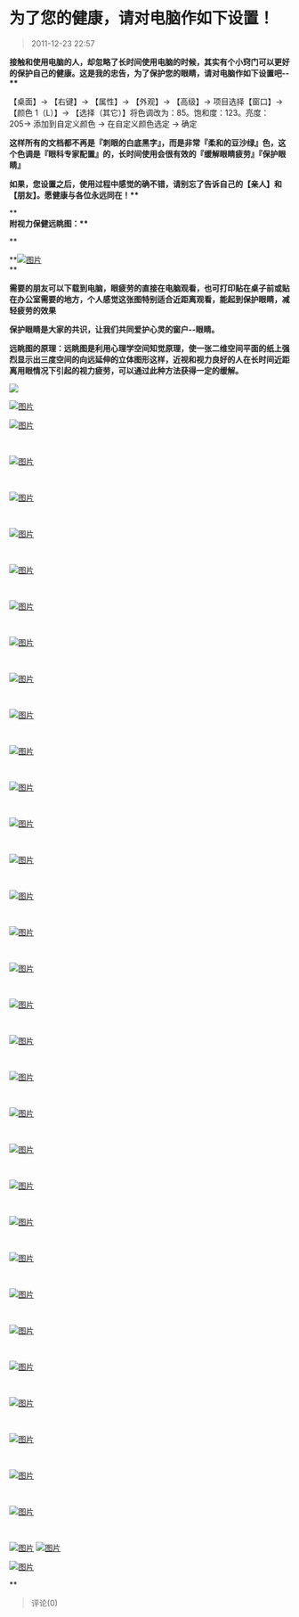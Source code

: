 # 为了您的健康，请对电脑作如下设置！

> 2011-12-23 22:57

**接触和使用电脑的人，却忽略了长时间使用电脑的时候，其实有个小窍门可以更好的保护自己的健康。这是我的忠告，为了保护您的眼睛，请对电脑作如下设置吧\--\*\***

【桌面】→ 【右键】→ 【属性】→ 【外观】→ 【高级】→ 项目选择【窗口】→ 【颜色 1（L）】→ 【选择（其它）】将色调改为：85。饱和度：123。亮度：205→ 添加到自定义颜色 → 在自定义颜色选定 → 确定

**这样所有的文档都不再是『刺眼的白底黑字』，而是非常『柔和的豆沙绿』色，这个色调是『眼科专家配置』的，长时间使用会很有效的『缓解眼睛疲劳』『保护眼睛』**

**如果，您设置之后，使用过程中感觉的确不错，请别忘了告诉自己的【亲人】和【朋友】。愿健康与各位永远同在！\*\***

\*\*  
**附视力保健远眺图：\*\***

\*\*

**[](http://b29.photo.store.qq.com/http_imgload.cgi?/rurl4_b=ead4a0776a10e7157dffd117e32ae0fd836da2450178d47b4ede20e2b56e0512266f3362429018248c4dff09cc810e262cad7c169d950f29d17bea44ae1b325af5b94ea4886115368a189f7c096c12d5d2c7a5b9&a=25&b=29)[](http://b29.photo.store.qq.com/http_imgload.cgi?/rurl4_b=ead4a0776a10e7157dffd117e32ae0fd836da2450178d47b4ede20e2b56e0512266f3362429018248c4dff09cc810e262cad7c169d950f29d17bea44ae1b325af5b94ea4886115368a189f7c096c12d5d2c7a5b9&a=25&b=29)[![图片](https://pan.4a1801.life:11443/d/NAS/Qzone_wyf/Blogs/images/D9E7BC29.webp)](https://pan.4a1801.life:11443/d/NAS/Qzone_wyf/Blogs/images/D9E7BC29.webp)  
**

**需要的朋友可以下载到电脑，眼疲劳的直接在电脑观看，也可打印贴在桌子前或贴在办公室需要的地方，个人感觉这张图特别适合近距离观看，能起到保护眼睛，减轻疲劳的效果**

**保护眼睛是大家的共识，让我们共同爱护心灵的窗户\--眼睛。**

**远眺图的原理：远眺图是利用心理学空间知觉原理，使一张二维空间平面的纸上强烈显示出三度空间的向远延伸的立体图形这样，近视和视力良好的人在长时间近距离用眼情况下引起的视力疲劳，可以通过此种方法获得一定的缓解。**

[![](https://pan.4a1801.life:11443/d/NAS/Qzone_wyf/Blogs/images/66D2CAAB.gif)](https://pan.4a1801.life:11443/d/NAS/Qzone_wyf/Blogs/images/66D2CAAB.gif)

[](http://b20.photo.store.qq.com/http_imgload.cgi?/rurl4_b=e608e4cd3fb59090361bb60a14faf3882d39383c624c3332abd7ade4fd7bbf3688d5855ac5e4c8e3c00d267ae091709fc2178b72ebfee8eab7ff3843c42c406f3667a75c48fb8b8b0b6b0d1b9d4d58240722de83)[![图片](https://pan.4a1801.life:11443/d/NAS/Qzone_wyf/Blogs/images/14DEF8CD.webp)](https://pan.4a1801.life:11443/d/NAS/Qzone_wyf/Blogs/images/14DEF8CD.webp)

[](http://sz.photo.store.qq.com/rurl2=f488e2a96a2a66fa0a196f912d1f995ddd2b8c9f3d0ba8679028f07e0b5fa54669504d00cf8f0c365b62ddc91fc919b4c204c3cdc4e036fb32a901d4e3b4f0c9b900372f125182d2faaca294d08826d12190fbaf)[](http://sz.photo.store.qq.com/rurl2=f488e2a96a2a66fa0a196f912d1f995ddd2b8c9f3d0ba8679028f07e0b5fa54669504d00cf8f0c365b62ddc91fc919b4c204c3cdc4e036fb32a901d4e3b4f0c9b900372f125182d2faaca294d08826d12190fbaf)

[](http://sz.photo.store.qq.com/rurl2=f488e2a96a2a66fa0a196f912d1f995ddd2b8c9f3d0ba8679028f07e0b5fa54669504d00cf8f0c365b62ddc91fc919b4c204c3cdc4e036fb32a901d4e3b4f0c9b900372f125182d2faaca294d08826d12190fbaf)[](http://sz.photo.store.qq.com/rurl2=f488e2a96a2a66fa0a196f912d1f995ddd2b8c9f3d0ba8679028f07e0b5fa54669504d00cf8f0c365b62ddc91fc919b4c204c3cdc4e036fb32a901d4e3b4f0c9b900372f125182d2faaca294d08826d12190fbaf)[](http://sz.photo.store.qq.com/rurl2=f488e2a96a2a66fa0a196f912d1f995ddd2b8c9f3d0ba8679028f07e0b5fa54669504d00cf8f0c365b62ddc91fc919b4c204c3cdc4e036fb32a901d4e3b4f0c9b900372f125182d2faaca294d08826d12190fbaf)[![图片](https://pan.4a1801.life:11443/d/NAS/Qzone_wyf/Blogs/images/0FA1D139.webp)](https://pan.4a1801.life:11443/d/NAS/Qzone_wyf/Blogs/images/0FA1D139.webp) ­

­

[](http://sz.photo.store.qq.com/rurl2=d45837f0ab66a9d05338d34e0e17d64b790c3e6976405c1379627afbfed54987452f42f28a77dd07a3af941dc6d7c63a56c87f95136e42269a8df2da9b3a8d42282f4a5bc7c5847254755f1a8f7ce81236b60c99)[](http://sz.photo.store.qq.com/rurl2=d45837f0ab66a9d05338d34e0e17d64b790c3e6976405c1379627afbfed54987452f42f28a77dd07a3af941dc6d7c63a56c87f95136e42269a8df2da9b3a8d42282f4a5bc7c5847254755f1a8f7ce81236b60c99)

[](http://sz.photo.store.qq.com/rurl2=d45837f0ab66a9d05338d34e0e17d64b790c3e6976405c1379627afbfed54987452f42f28a77dd07a3af941dc6d7c63a56c87f95136e42269a8df2da9b3a8d42282f4a5bc7c5847254755f1a8f7ce81236b60c99)[](http://sz.photo.store.qq.com/rurl2=d45837f0ab66a9d05338d34e0e17d64b790c3e6976405c1379627afbfed54987452f42f28a77dd07a3af941dc6d7c63a56c87f95136e42269a8df2da9b3a8d42282f4a5bc7c5847254755f1a8f7ce81236b60c99)[](http://sz.photo.store.qq.com/rurl2=d45837f0ab66a9d05338d34e0e17d64b790c3e6976405c1379627afbfed54987452f42f28a77dd07a3af941dc6d7c63a56c87f95136e42269a8df2da9b3a8d42282f4a5bc7c5847254755f1a8f7ce81236b60c99)[![图片](https://pan.4a1801.life:11443/d/NAS/Qzone_wyf/Blogs/images/6FE759E5.webp)](https://pan.4a1801.life:11443/d/NAS/Qzone_wyf/Blogs/images/6FE759E5.webp) ­

­

[](http://sz.photo.store.qq.com/rurl2=5658c7a19a938e2d5000b9b72c10c054a26b3eca5a3bfa7210474461e464d64698756298d9468c80aaecc66e8bdec83f153ae1a5ef75971ec8efcfd0b52eab8100ddfb6240a92f22c02c4ac3c1342744ee12226f)[](http://sz.photo.store.qq.com/rurl2=5658c7a19a938e2d5000b9b72c10c054a26b3eca5a3bfa7210474461e464d64698756298d9468c80aaecc66e8bdec83f153ae1a5ef75971ec8efcfd0b52eab8100ddfb6240a92f22c02c4ac3c1342744ee12226f)

[](http://sz.photo.store.qq.com/rurl2=5658c7a19a938e2d5000b9b72c10c054a26b3eca5a3bfa7210474461e464d64698756298d9468c80aaecc66e8bdec83f153ae1a5ef75971ec8efcfd0b52eab8100ddfb6240a92f22c02c4ac3c1342744ee12226f)[](http://sz.photo.store.qq.com/rurl2=5658c7a19a938e2d5000b9b72c10c054a26b3eca5a3bfa7210474461e464d64698756298d9468c80aaecc66e8bdec83f153ae1a5ef75971ec8efcfd0b52eab8100ddfb6240a92f22c02c4ac3c1342744ee12226f)[](http://sz.photo.store.qq.com/rurl2=5658c7a19a938e2d5000b9b72c10c054a26b3eca5a3bfa7210474461e464d64698756298d9468c80aaecc66e8bdec83f153ae1a5ef75971ec8efcfd0b52eab8100ddfb6240a92f22c02c4ac3c1342744ee12226f)[![图片](https://pan.4a1801.life:11443/d/NAS/Qzone_wyf/Blogs/images/925C8723.webp)](https://pan.4a1801.life:11443/d/NAS/Qzone_wyf/Blogs/images/925C8723.webp) ­

­

[](http://sz.photo.store.qq.com/rurl2=2f3221e721b0536dfcfb5b9698d5f2a8a87619300dee80b5db5865818eace2bbc363b4bee4049022c0c41ba684cc7fa4cbb3f15dbc7b39ccfdae92b778b03503d267b34e3c14ba394c28b124d0d45d31904197ae)[](http://sz.photo.store.qq.com/rurl2=2f3221e721b0536dfcfb5b9698d5f2a8a87619300dee80b5db5865818eace2bbc363b4bee4049022c0c41ba684cc7fa4cbb3f15dbc7b39ccfdae92b778b03503d267b34e3c14ba394c28b124d0d45d31904197ae)

[](http://sz.photo.store.qq.com/rurl2=2f3221e721b0536dfcfb5b9698d5f2a8a87619300dee80b5db5865818eace2bbc363b4bee4049022c0c41ba684cc7fa4cbb3f15dbc7b39ccfdae92b778b03503d267b34e3c14ba394c28b124d0d45d31904197ae)[](http://sz.photo.store.qq.com/rurl2=2f3221e721b0536dfcfb5b9698d5f2a8a87619300dee80b5db5865818eace2bbc363b4bee4049022c0c41ba684cc7fa4cbb3f15dbc7b39ccfdae92b778b03503d267b34e3c14ba394c28b124d0d45d31904197ae)[](http://sz.photo.store.qq.com/rurl2=2f3221e721b0536dfcfb5b9698d5f2a8a87619300dee80b5db5865818eace2bbc363b4bee4049022c0c41ba684cc7fa4cbb3f15dbc7b39ccfdae92b778b03503d267b34e3c14ba394c28b124d0d45d31904197ae)[![图片](https://pan.4a1801.life:11443/d/NAS/Qzone_wyf/Blogs/images/37EF0B3E.webp)](https://pan.4a1801.life:11443/d/NAS/Qzone_wyf/Blogs/images/37EF0B3E.webp) ­

­

[](http://sz.photo.store.qq.com/rurl2=44a9c2c8d853170f7eea9a8502fa58685edca180ce37e3a9bb6fcb04a6dc09c5a9debd4ff41e4889147292be10fcb67548ff64d9b2bc25ecdeb976accc8dab38d870d331dad95bdc0224b3be185b80fe2d6ece60)[](http://sz.photo.store.qq.com/rurl2=44a9c2c8d853170f7eea9a8502fa58685edca180ce37e3a9bb6fcb04a6dc09c5a9debd4ff41e4889147292be10fcb67548ff64d9b2bc25ecdeb976accc8dab38d870d331dad95bdc0224b3be185b80fe2d6ece60)

[](http://sz.photo.store.qq.com/rurl2=44a9c2c8d853170f7eea9a8502fa58685edca180ce37e3a9bb6fcb04a6dc09c5a9debd4ff41e4889147292be10fcb67548ff64d9b2bc25ecdeb976accc8dab38d870d331dad95bdc0224b3be185b80fe2d6ece60)[](http://sz.photo.store.qq.com/rurl2=44a9c2c8d853170f7eea9a8502fa58685edca180ce37e3a9bb6fcb04a6dc09c5a9debd4ff41e4889147292be10fcb67548ff64d9b2bc25ecdeb976accc8dab38d870d331dad95bdc0224b3be185b80fe2d6ece60)[](http://sz.photo.store.qq.com/rurl2=44a9c2c8d853170f7eea9a8502fa58685edca180ce37e3a9bb6fcb04a6dc09c5a9debd4ff41e4889147292be10fcb67548ff64d9b2bc25ecdeb976accc8dab38d870d331dad95bdc0224b3be185b80fe2d6ece60)[![图片](https://pan.4a1801.life:11443/d/NAS/Qzone_wyf/Blogs/images/66A200DD.webp)](https://pan.4a1801.life:11443/d/NAS/Qzone_wyf/Blogs/images/66A200DD.webp) ­

­

[](http://sz.photo.store.qq.com/rurl2=58e555a2fdac6bb4a4f00a322db518de7669ffb5fcc2d9c2a2406599a004b4125a2a1aad76bc4863f107634038ec8258c7611d76d2f03363fdb0ea78d0180dd3ec22334c7c6f5d1e97a79592acd02b22e12f48d5)[](http://sz.photo.store.qq.com/rurl2=58e555a2fdac6bb4a4f00a322db518de7669ffb5fcc2d9c2a2406599a004b4125a2a1aad76bc4863f107634038ec8258c7611d76d2f03363fdb0ea78d0180dd3ec22334c7c6f5d1e97a79592acd02b22e12f48d5)

[](http://sz.photo.store.qq.com/rurl2=58e555a2fdac6bb4a4f00a322db518de7669ffb5fcc2d9c2a2406599a004b4125a2a1aad76bc4863f107634038ec8258c7611d76d2f03363fdb0ea78d0180dd3ec22334c7c6f5d1e97a79592acd02b22e12f48d5)[](http://sz.photo.store.qq.com/rurl2=58e555a2fdac6bb4a4f00a322db518de7669ffb5fcc2d9c2a2406599a004b4125a2a1aad76bc4863f107634038ec8258c7611d76d2f03363fdb0ea78d0180dd3ec22334c7c6f5d1e97a79592acd02b22e12f48d5)[](http://sz.photo.store.qq.com/rurl2=58e555a2fdac6bb4a4f00a322db518de7669ffb5fcc2d9c2a2406599a004b4125a2a1aad76bc4863f107634038ec8258c7611d76d2f03363fdb0ea78d0180dd3ec22334c7c6f5d1e97a79592acd02b22e12f48d5)[![图片](https://pan.4a1801.life:11443/d/NAS/Qzone_wyf/Blogs/images/B8FF91D4.webp)](https://pan.4a1801.life:11443/d/NAS/Qzone_wyf/Blogs/images/B8FF91D4.webp) ­

­

[](http://sz.photo.store.qq.com/rurl2=66dac8601f096373b596d5991728a39bc22d53d207116de04c19fb9b42720f192cde4c7f907439380c6fa15987aeac002d73e5f14f91c4f06ee94fa91c939c6090484249eef46f9d09efb56656710378cddf3d80)[](http://sz.photo.store.qq.com/rurl2=66dac8601f096373b596d5991728a39bc22d53d207116de04c19fb9b42720f192cde4c7f907439380c6fa15987aeac002d73e5f14f91c4f06ee94fa91c939c6090484249eef46f9d09efb56656710378cddf3d80)

[](http://sz.photo.store.qq.com/rurl2=66dac8601f096373b596d5991728a39bc22d53d207116de04c19fb9b42720f192cde4c7f907439380c6fa15987aeac002d73e5f14f91c4f06ee94fa91c939c6090484249eef46f9d09efb56656710378cddf3d80)[](http://sz.photo.store.qq.com/rurl2=66dac8601f096373b596d5991728a39bc22d53d207116de04c19fb9b42720f192cde4c7f907439380c6fa15987aeac002d73e5f14f91c4f06ee94fa91c939c6090484249eef46f9d09efb56656710378cddf3d80)[](http://sz.photo.store.qq.com/rurl2=66dac8601f096373b596d5991728a39bc22d53d207116de04c19fb9b42720f192cde4c7f907439380c6fa15987aeac002d73e5f14f91c4f06ee94fa91c939c6090484249eef46f9d09efb56656710378cddf3d80)[![图片](https://pan.4a1801.life:11443/d/NAS/Qzone_wyf/Blogs/images/E6502565.webp)](https://pan.4a1801.life:11443/d/NAS/Qzone_wyf/Blogs/images/E6502565.webp) ­

­

[](http://sz.photo.store.qq.com/rurl2=abda5c8ffc7dbf924ff2fd308a3ad9cd38449c8afcad6bc16aca53c3be83ca86c25d6fd92f08a678bf0975880c45db22936d417e700c1179ebb307d7559f893f2ba5203bec59a0c804c12b9fb3faa85665a7902e)[](http://sz.photo.store.qq.com/rurl2=abda5c8ffc7dbf924ff2fd308a3ad9cd38449c8afcad6bc16aca53c3be83ca86c25d6fd92f08a678bf0975880c45db22936d417e700c1179ebb307d7559f893f2ba5203bec59a0c804c12b9fb3faa85665a7902e)

[](http://sz.photo.store.qq.com/rurl2=abda5c8ffc7dbf924ff2fd308a3ad9cd38449c8afcad6bc16aca53c3be83ca86c25d6fd92f08a678bf0975880c45db22936d417e700c1179ebb307d7559f893f2ba5203bec59a0c804c12b9fb3faa85665a7902e)[](http://sz.photo.store.qq.com/rurl2=abda5c8ffc7dbf924ff2fd308a3ad9cd38449c8afcad6bc16aca53c3be83ca86c25d6fd92f08a678bf0975880c45db22936d417e700c1179ebb307d7559f893f2ba5203bec59a0c804c12b9fb3faa85665a7902e)[](http://sz.photo.store.qq.com/rurl2=abda5c8ffc7dbf924ff2fd308a3ad9cd38449c8afcad6bc16aca53c3be83ca86c25d6fd92f08a678bf0975880c45db22936d417e700c1179ebb307d7559f893f2ba5203bec59a0c804c12b9fb3faa85665a7902e)[![图片](https://pan.4a1801.life:11443/d/NAS/Qzone_wyf/Blogs/images/9641A2D5.webp)](https://pan.4a1801.life:11443/d/NAS/Qzone_wyf/Blogs/images/9641A2D5.webp) ­

­

[](http://sz.photo.store.qq.com/rurl2=eb5b688f402314d3bd26461591201af0a7679b5f88de06383abf6ec855c77cad3bd14fea38a677a90f13e5e14ce0a4e8c0422db20e35c10717b3297531abf65ae0b262b6d042f179efd337b8ee59c12e49693702)[](http://sz.photo.store.qq.com/rurl2=eb5b688f402314d3bd26461591201af0a7679b5f88de06383abf6ec855c77cad3bd14fea38a677a90f13e5e14ce0a4e8c0422db20e35c10717b3297531abf65ae0b262b6d042f179efd337b8ee59c12e49693702)

[](http://sz.photo.store.qq.com/rurl2=eb5b688f402314d3bd26461591201af0a7679b5f88de06383abf6ec855c77cad3bd14fea38a677a90f13e5e14ce0a4e8c0422db20e35c10717b3297531abf65ae0b262b6d042f179efd337b8ee59c12e49693702)[](http://sz.photo.store.qq.com/rurl2=eb5b688f402314d3bd26461591201af0a7679b5f88de06383abf6ec855c77cad3bd14fea38a677a90f13e5e14ce0a4e8c0422db20e35c10717b3297531abf65ae0b262b6d042f179efd337b8ee59c12e49693702)[](http://sz.photo.store.qq.com/rurl2=eb5b688f402314d3bd26461591201af0a7679b5f88de06383abf6ec855c77cad3bd14fea38a677a90f13e5e14ce0a4e8c0422db20e35c10717b3297531abf65ae0b262b6d042f179efd337b8ee59c12e49693702)[![图片](https://pan.4a1801.life:11443/d/NAS/Qzone_wyf/Blogs/images/9A2CC3C9.webp)](https://pan.4a1801.life:11443/d/NAS/Qzone_wyf/Blogs/images/9A2CC3C9.webp) ­

­

[](http://sz.photo.store.qq.com/rurl2=3e742516f8c4a9170f51dc404602e47b99c6486aa1448e55ee52fa85330c08de46c9586753176f4ed45e49e8dc6d273fe3f2332ec25b8293eb164d50bd54c48cc1e2bfe67c426a8f7603ca3859f9ff0b9c8e770e)[](http://sz.photo.store.qq.com/rurl2=3e742516f8c4a9170f51dc404602e47b99c6486aa1448e55ee52fa85330c08de46c9586753176f4ed45e49e8dc6d273fe3f2332ec25b8293eb164d50bd54c48cc1e2bfe67c426a8f7603ca3859f9ff0b9c8e770e)

[](http://sz.photo.store.qq.com/rurl2=3e742516f8c4a9170f51dc404602e47b99c6486aa1448e55ee52fa85330c08de46c9586753176f4ed45e49e8dc6d273fe3f2332ec25b8293eb164d50bd54c48cc1e2bfe67c426a8f7603ca3859f9ff0b9c8e770e)[](http://sz.photo.store.qq.com/rurl2=3e742516f8c4a9170f51dc404602e47b99c6486aa1448e55ee52fa85330c08de46c9586753176f4ed45e49e8dc6d273fe3f2332ec25b8293eb164d50bd54c48cc1e2bfe67c426a8f7603ca3859f9ff0b9c8e770e)[](http://sz.photo.store.qq.com/rurl2=3e742516f8c4a9170f51dc404602e47b99c6486aa1448e55ee52fa85330c08de46c9586753176f4ed45e49e8dc6d273fe3f2332ec25b8293eb164d50bd54c48cc1e2bfe67c426a8f7603ca3859f9ff0b9c8e770e)[![图片](https://pan.4a1801.life:11443/d/NAS/Qzone_wyf/Blogs/images/5BE8C1DB.webp)](https://pan.4a1801.life:11443/d/NAS/Qzone_wyf/Blogs/images/5BE8C1DB.webp) ­

­

[](http://sz.photo.store.qq.com/rurl2=07d14d1fb2395501cee104da30134083a237008da9f6f25d29a6454953e6ea9337435a5b5b7f7708dad2bf4f03375abf2e45993c0da771321ce7421d4ab83ddd5373a0ffb8aa0a10f846a67b158181ab71c464cc)[](http://sz.photo.store.qq.com/rurl2=07d14d1fb2395501cee104da30134083a237008da9f6f25d29a6454953e6ea9337435a5b5b7f7708dad2bf4f03375abf2e45993c0da771321ce7421d4ab83ddd5373a0ffb8aa0a10f846a67b158181ab71c464cc)

[](http://sz.photo.store.qq.com/rurl2=07d14d1fb2395501cee104da30134083a237008da9f6f25d29a6454953e6ea9337435a5b5b7f7708dad2bf4f03375abf2e45993c0da771321ce7421d4ab83ddd5373a0ffb8aa0a10f846a67b158181ab71c464cc)[](http://sz.photo.store.qq.com/rurl2=07d14d1fb2395501cee104da30134083a237008da9f6f25d29a6454953e6ea9337435a5b5b7f7708dad2bf4f03375abf2e45993c0da771321ce7421d4ab83ddd5373a0ffb8aa0a10f846a67b158181ab71c464cc)[](http://sz.photo.store.qq.com/rurl2=07d14d1fb2395501cee104da30134083a237008da9f6f25d29a6454953e6ea9337435a5b5b7f7708dad2bf4f03375abf2e45993c0da771321ce7421d4ab83ddd5373a0ffb8aa0a10f846a67b158181ab71c464cc)[![图片](https://pan.4a1801.life:11443/d/NAS/Qzone_wyf/Blogs/images/D49CE506.webp)](https://pan.4a1801.life:11443/d/NAS/Qzone_wyf/Blogs/images/D49CE506.webp) ­

­

[](http://sz.photo.store.qq.com/rurl2=dcd090076b2cdec24cfb8b9312961957aa05a1a1861983dac2d21b65677fc883506ad69509e8d38ad7c8adde9e94cbacad63048d70a1f92d3b7c2b264261196501f2adfdfe373e99171f732233f09299e0d985e9)[](http://sz.photo.store.qq.com/rurl2=dcd090076b2cdec24cfb8b9312961957aa05a1a1861983dac2d21b65677fc883506ad69509e8d38ad7c8adde9e94cbacad63048d70a1f92d3b7c2b264261196501f2adfdfe373e99171f732233f09299e0d985e9)

[](http://sz.photo.store.qq.com/rurl2=dcd090076b2cdec24cfb8b9312961957aa05a1a1861983dac2d21b65677fc883506ad69509e8d38ad7c8adde9e94cbacad63048d70a1f92d3b7c2b264261196501f2adfdfe373e99171f732233f09299e0d985e9)[](http://sz.photo.store.qq.com/rurl2=dcd090076b2cdec24cfb8b9312961957aa05a1a1861983dac2d21b65677fc883506ad69509e8d38ad7c8adde9e94cbacad63048d70a1f92d3b7c2b264261196501f2adfdfe373e99171f732233f09299e0d985e9)[](http://sz.photo.store.qq.com/rurl2=dcd090076b2cdec24cfb8b9312961957aa05a1a1861983dac2d21b65677fc883506ad69509e8d38ad7c8adde9e94cbacad63048d70a1f92d3b7c2b264261196501f2adfdfe373e99171f732233f09299e0d985e9)[![图片](https://pan.4a1801.life:11443/d/NAS/Qzone_wyf/Blogs/images/4E972177.webp)](https://pan.4a1801.life:11443/d/NAS/Qzone_wyf/Blogs/images/4E972177.webp) ­

­

[](http://sz.photo.store.qq.com/rurl2=e9673b69d723cf0e9ebc0ef0ff9dc81a085701e9acdd872d206e750f0d79578ce8c551f37c2062bdbaba7275da31f9c7d943b5786c52bbd97a1bcce6cef5ace4e1b3d8c8666b0df1d21ef2c3ce45aaed8dd96bdd)[](http://sz.photo.store.qq.com/rurl2=e9673b69d723cf0e9ebc0ef0ff9dc81a085701e9acdd872d206e750f0d79578ce8c551f37c2062bdbaba7275da31f9c7d943b5786c52bbd97a1bcce6cef5ace4e1b3d8c8666b0df1d21ef2c3ce45aaed8dd96bdd)

[](http://sz.photo.store.qq.com/rurl2=e9673b69d723cf0e9ebc0ef0ff9dc81a085701e9acdd872d206e750f0d79578ce8c551f37c2062bdbaba7275da31f9c7d943b5786c52bbd97a1bcce6cef5ace4e1b3d8c8666b0df1d21ef2c3ce45aaed8dd96bdd)[](http://sz.photo.store.qq.com/rurl2=e9673b69d723cf0e9ebc0ef0ff9dc81a085701e9acdd872d206e750f0d79578ce8c551f37c2062bdbaba7275da31f9c7d943b5786c52bbd97a1bcce6cef5ace4e1b3d8c8666b0df1d21ef2c3ce45aaed8dd96bdd)[](http://sz.photo.store.qq.com/rurl2=e9673b69d723cf0e9ebc0ef0ff9dc81a085701e9acdd872d206e750f0d79578ce8c551f37c2062bdbaba7275da31f9c7d943b5786c52bbd97a1bcce6cef5ace4e1b3d8c8666b0df1d21ef2c3ce45aaed8dd96bdd)[![图片](https://pan.4a1801.life:11443/d/NAS/Qzone_wyf/Blogs/images/808B12CC.webp)](https://pan.4a1801.life:11443/d/NAS/Qzone_wyf/Blogs/images/808B12CC.webp) ­

­

[](http://sz.photo.store.qq.com/rurl2=bd5cf436a3bdd92f3eabb93ccf6f14df626438ca5212a736c8e0394a6dc495b3a97247c2dca85b012438ee5194c0b806e2b55889ed7b876f5837e5dab9530942106055c14bde66429dec90265c0f77e0446d3e3c)[](http://sz.photo.store.qq.com/rurl2=bd5cf436a3bdd92f3eabb93ccf6f14df626438ca5212a736c8e0394a6dc495b3a97247c2dca85b012438ee5194c0b806e2b55889ed7b876f5837e5dab9530942106055c14bde66429dec90265c0f77e0446d3e3c)

[](http://sz.photo.store.qq.com/rurl2=bd5cf436a3bdd92f3eabb93ccf6f14df626438ca5212a736c8e0394a6dc495b3a97247c2dca85b012438ee5194c0b806e2b55889ed7b876f5837e5dab9530942106055c14bde66429dec90265c0f77e0446d3e3c)[](http://sz.photo.store.qq.com/rurl2=bd5cf436a3bdd92f3eabb93ccf6f14df626438ca5212a736c8e0394a6dc495b3a97247c2dca85b012438ee5194c0b806e2b55889ed7b876f5837e5dab9530942106055c14bde66429dec90265c0f77e0446d3e3c)[](http://sz.photo.store.qq.com/rurl2=bd5cf436a3bdd92f3eabb93ccf6f14df626438ca5212a736c8e0394a6dc495b3a97247c2dca85b012438ee5194c0b806e2b55889ed7b876f5837e5dab9530942106055c14bde66429dec90265c0f77e0446d3e3c)[![图片](https://pan.4a1801.life:11443/d/NAS/Qzone_wyf/Blogs/images/C5402D13.webp)](https://pan.4a1801.life:11443/d/NAS/Qzone_wyf/Blogs/images/C5402D13.webp) ­

­

[](http://sz.photo.store.qq.com/rurl2=d41c5a08c3dace0e87461595ddf82bdb7b0f44a885edcdc4cbd6034025688dd6700be3c9b4843e7a7e0ef01b221c39aa134a671a3345d1589e531d3f56157ae13dd128bcb36e204b9983c045506eabca5c21ca4e)[](http://sz.photo.store.qq.com/rurl2=d41c5a08c3dace0e87461595ddf82bdb7b0f44a885edcdc4cbd6034025688dd6700be3c9b4843e7a7e0ef01b221c39aa134a671a3345d1589e531d3f56157ae13dd128bcb36e204b9983c045506eabca5c21ca4e)

[](http://sz.photo.store.qq.com/rurl2=d41c5a08c3dace0e87461595ddf82bdb7b0f44a885edcdc4cbd6034025688dd6700be3c9b4843e7a7e0ef01b221c39aa134a671a3345d1589e531d3f56157ae13dd128bcb36e204b9983c045506eabca5c21ca4e)[](http://sz.photo.store.qq.com/rurl2=d41c5a08c3dace0e87461595ddf82bdb7b0f44a885edcdc4cbd6034025688dd6700be3c9b4843e7a7e0ef01b221c39aa134a671a3345d1589e531d3f56157ae13dd128bcb36e204b9983c045506eabca5c21ca4e)[](http://sz.photo.store.qq.com/rurl2=d41c5a08c3dace0e87461595ddf82bdb7b0f44a885edcdc4cbd6034025688dd6700be3c9b4843e7a7e0ef01b221c39aa134a671a3345d1589e531d3f56157ae13dd128bcb36e204b9983c045506eabca5c21ca4e)[![图片](https://pan.4a1801.life:11443/d/NAS/Qzone_wyf/Blogs/images/1312E444.webp)](https://pan.4a1801.life:11443/d/NAS/Qzone_wyf/Blogs/images/1312E444.webp) ­

­

[](http://sz.photo.store.qq.com/rurl2=d6e47ffbe0aba8d4d8751c2dfe5464da458ee84d984882087eef53a3738da65f9cce64875c7fe9f592eaee12ed7580684ca82d0bd06c013f7bb1cd973667facc209f5b73b995b6cfec606b600faadf361dd1781f)[](http://sz.photo.store.qq.com/rurl2=d6e47ffbe0aba8d4d8751c2dfe5464da458ee84d984882087eef53a3738da65f9cce64875c7fe9f592eaee12ed7580684ca82d0bd06c013f7bb1cd973667facc209f5b73b995b6cfec606b600faadf361dd1781f)

[](http://sz.photo.store.qq.com/rurl2=d6e47ffbe0aba8d4d8751c2dfe5464da458ee84d984882087eef53a3738da65f9cce64875c7fe9f592eaee12ed7580684ca82d0bd06c013f7bb1cd973667facc209f5b73b995b6cfec606b600faadf361dd1781f)[](http://sz.photo.store.qq.com/rurl2=d6e47ffbe0aba8d4d8751c2dfe5464da458ee84d984882087eef53a3738da65f9cce64875c7fe9f592eaee12ed7580684ca82d0bd06c013f7bb1cd973667facc209f5b73b995b6cfec606b600faadf361dd1781f)[](http://sz.photo.store.qq.com/rurl2=d6e47ffbe0aba8d4d8751c2dfe5464da458ee84d984882087eef53a3738da65f9cce64875c7fe9f592eaee12ed7580684ca82d0bd06c013f7bb1cd973667facc209f5b73b995b6cfec606b600faadf361dd1781f)[![图片](https://pan.4a1801.life:11443/d/NAS/Qzone_wyf/Blogs/images/9424754D.webp)](https://pan.4a1801.life:11443/d/NAS/Qzone_wyf/Blogs/images/9424754D.webp) ­

­

[](http://sz.photo.store.qq.com/rurl2=1e2809156b149471206264bc6f58da83c93149b0639c9eb88353b5f89d728dc198d40c1da2d9290a88121cf46f243d703dfc4cfdbc3e35b0e58e1327586d1f66793bf59c7471e34e64a1a4832a17fc401fb2ed08)[](http://sz.photo.store.qq.com/rurl2=1e2809156b149471206264bc6f58da83c93149b0639c9eb88353b5f89d728dc198d40c1da2d9290a88121cf46f243d703dfc4cfdbc3e35b0e58e1327586d1f66793bf59c7471e34e64a1a4832a17fc401fb2ed08)

[](http://sz.photo.store.qq.com/rurl2=1e2809156b149471206264bc6f58da83c93149b0639c9eb88353b5f89d728dc198d40c1da2d9290a88121cf46f243d703dfc4cfdbc3e35b0e58e1327586d1f66793bf59c7471e34e64a1a4832a17fc401fb2ed08)[](http://sz.photo.store.qq.com/rurl2=1e2809156b149471206264bc6f58da83c93149b0639c9eb88353b5f89d728dc198d40c1da2d9290a88121cf46f243d703dfc4cfdbc3e35b0e58e1327586d1f66793bf59c7471e34e64a1a4832a17fc401fb2ed08)[](http://sz.photo.store.qq.com/rurl2=1e2809156b149471206264bc6f58da83c93149b0639c9eb88353b5f89d728dc198d40c1da2d9290a88121cf46f243d703dfc4cfdbc3e35b0e58e1327586d1f66793bf59c7471e34e64a1a4832a17fc401fb2ed08)[![图片](https://pan.4a1801.life:11443/d/NAS/Qzone_wyf/Blogs/images/BDFAAAE7.webp)](https://pan.4a1801.life:11443/d/NAS/Qzone_wyf/Blogs/images/BDFAAAE7.webp) ­

­

[](http://sz.photo.store.qq.com/rurl2=0cb1319be15689a43e69d3d025d134d75790c0be0be6d5beb76ddfb749b76944763754e0f51f93cddf55b0bb62c5a516f13a0b3b76136223047592aa0f2ceda4a9d5baa48b7f7a3705e95f4c2f48bc39e4fc7d6c)[](http://sz.photo.store.qq.com/rurl2=0cb1319be15689a43e69d3d025d134d75790c0be0be6d5beb76ddfb749b76944763754e0f51f93cddf55b0bb62c5a516f13a0b3b76136223047592aa0f2ceda4a9d5baa48b7f7a3705e95f4c2f48bc39e4fc7d6c)

[](http://sz.photo.store.qq.com/rurl2=0cb1319be15689a43e69d3d025d134d75790c0be0be6d5beb76ddfb749b76944763754e0f51f93cddf55b0bb62c5a516f13a0b3b76136223047592aa0f2ceda4a9d5baa48b7f7a3705e95f4c2f48bc39e4fc7d6c)[](http://sz.photo.store.qq.com/rurl2=0cb1319be15689a43e69d3d025d134d75790c0be0be6d5beb76ddfb749b76944763754e0f51f93cddf55b0bb62c5a516f13a0b3b76136223047592aa0f2ceda4a9d5baa48b7f7a3705e95f4c2f48bc39e4fc7d6c)[](http://sz.photo.store.qq.com/rurl2=0cb1319be15689a43e69d3d025d134d75790c0be0be6d5beb76ddfb749b76944763754e0f51f93cddf55b0bb62c5a516f13a0b3b76136223047592aa0f2ceda4a9d5baa48b7f7a3705e95f4c2f48bc39e4fc7d6c)[![图片](https://pan.4a1801.life:11443/d/NAS/Qzone_wyf/Blogs/images/F9D23A64.webp)](https://pan.4a1801.life:11443/d/NAS/Qzone_wyf/Blogs/images/F9D23A64.webp) ­

­

[](http://sz.photo.store.qq.com/rurl2=56593839040bbc8c4b1d779b991c79e9e94b2383beb25d58cb338f8d9ce13b9734b525924f4f21efbc766e0ef1f57794ce357f2ee1524d1aeff243d39fc245b7a4c6b9ae4e3ea930b48145b31c965ab05a558228)[](http://sz.photo.store.qq.com/rurl2=56593839040bbc8c4b1d779b991c79e9e94b2383beb25d58cb338f8d9ce13b9734b525924f4f21efbc766e0ef1f57794ce357f2ee1524d1aeff243d39fc245b7a4c6b9ae4e3ea930b48145b31c965ab05a558228)

[](http://sz.photo.store.qq.com/rurl2=56593839040bbc8c4b1d779b991c79e9e94b2383beb25d58cb338f8d9ce13b9734b525924f4f21efbc766e0ef1f57794ce357f2ee1524d1aeff243d39fc245b7a4c6b9ae4e3ea930b48145b31c965ab05a558228)[](http://sz.photo.store.qq.com/rurl2=56593839040bbc8c4b1d779b991c79e9e94b2383beb25d58cb338f8d9ce13b9734b525924f4f21efbc766e0ef1f57794ce357f2ee1524d1aeff243d39fc245b7a4c6b9ae4e3ea930b48145b31c965ab05a558228)[](http://sz.photo.store.qq.com/rurl2=56593839040bbc8c4b1d779b991c79e9e94b2383beb25d58cb338f8d9ce13b9734b525924f4f21efbc766e0ef1f57794ce357f2ee1524d1aeff243d39fc245b7a4c6b9ae4e3ea930b48145b31c965ab05a558228)[![图片](https://pan.4a1801.life:11443/d/NAS/Qzone_wyf/Blogs/images/2238C54F.webp)](https://pan.4a1801.life:11443/d/NAS/Qzone_wyf/Blogs/images/2238C54F.webp) ­

­

[](http://sz.photo.store.qq.com/rurl2=2629c1fe53dcd8ccbb26e2890d5809ecad6604ae52dcd71d51eabbab471ca20df1b60e48f3e57d8bfc42e0d50d58908f1453cd68138f634a5161ff5e2339d914a5c7e164d6f8fc589f5fdfb3ba44067987183a2e)[](http://sz.photo.store.qq.com/rurl2=2629c1fe53dcd8ccbb26e2890d5809ecad6604ae52dcd71d51eabbab471ca20df1b60e48f3e57d8bfc42e0d50d58908f1453cd68138f634a5161ff5e2339d914a5c7e164d6f8fc589f5fdfb3ba44067987183a2e)

[](http://sz.photo.store.qq.com/rurl2=2629c1fe53dcd8ccbb26e2890d5809ecad6604ae52dcd71d51eabbab471ca20df1b60e48f3e57d8bfc42e0d50d58908f1453cd68138f634a5161ff5e2339d914a5c7e164d6f8fc589f5fdfb3ba44067987183a2e)[](http://sz.photo.store.qq.com/rurl2=2629c1fe53dcd8ccbb26e2890d5809ecad6604ae52dcd71d51eabbab471ca20df1b60e48f3e57d8bfc42e0d50d58908f1453cd68138f634a5161ff5e2339d914a5c7e164d6f8fc589f5fdfb3ba44067987183a2e)[](http://sz.photo.store.qq.com/rurl2=2629c1fe53dcd8ccbb26e2890d5809ecad6604ae52dcd71d51eabbab471ca20df1b60e48f3e57d8bfc42e0d50d58908f1453cd68138f634a5161ff5e2339d914a5c7e164d6f8fc589f5fdfb3ba44067987183a2e)[![图片](https://pan.4a1801.life:11443/d/NAS/Qzone_wyf/Blogs/images/4C55A798.webp)](https://pan.4a1801.life:11443/d/NAS/Qzone_wyf/Blogs/images/4C55A798.webp) ­

­

[](http://sz.photo.store.qq.com/rurl2=8cc9600f93ae1ec9802f84142ee6fa08085aafd2cd008103c806bc7a357393c2662a9180bbc064d247d5791f92f1315ab98176c335c066cd26fe5fc9eb3c30c5b922d426243a3f4364d17df78c90d99d36df9357)[](http://sz.photo.store.qq.com/rurl2=8cc9600f93ae1ec9802f84142ee6fa08085aafd2cd008103c806bc7a357393c2662a9180bbc064d247d5791f92f1315ab98176c335c066cd26fe5fc9eb3c30c5b922d426243a3f4364d17df78c90d99d36df9357)

[](http://sz.photo.store.qq.com/rurl2=8cc9600f93ae1ec9802f84142ee6fa08085aafd2cd008103c806bc7a357393c2662a9180bbc064d247d5791f92f1315ab98176c335c066cd26fe5fc9eb3c30c5b922d426243a3f4364d17df78c90d99d36df9357)[](http://sz.photo.store.qq.com/rurl2=8cc9600f93ae1ec9802f84142ee6fa08085aafd2cd008103c806bc7a357393c2662a9180bbc064d247d5791f92f1315ab98176c335c066cd26fe5fc9eb3c30c5b922d426243a3f4364d17df78c90d99d36df9357)[](http://sz.photo.store.qq.com/rurl2=8cc9600f93ae1ec9802f84142ee6fa08085aafd2cd008103c806bc7a357393c2662a9180bbc064d247d5791f92f1315ab98176c335c066cd26fe5fc9eb3c30c5b922d426243a3f4364d17df78c90d99d36df9357)[![图片](https://pan.4a1801.life:11443/d/NAS/Qzone_wyf/Blogs/images/69848BB0.webp)](https://pan.4a1801.life:11443/d/NAS/Qzone_wyf/Blogs/images/69848BB0.webp) ­

­

[](http://sz.photo.store.qq.com/rurl2=7cb8e3c52bac899666e2b763ecba19f9cf7a2b6496aaaff0335708670cadd48ad3a2e7b0d163bcbb5a06f7b12c194e77549257a165c20a85013f1d8703ca01fc2b8397589d52a6932912beb41260331ce195c98d)[](http://sz.photo.store.qq.com/rurl2=7cb8e3c52bac899666e2b763ecba19f9cf7a2b6496aaaff0335708670cadd48ad3a2e7b0d163bcbb5a06f7b12c194e77549257a165c20a85013f1d8703ca01fc2b8397589d52a6932912beb41260331ce195c98d)

[](http://sz.photo.store.qq.com/rurl2=7cb8e3c52bac899666e2b763ecba19f9cf7a2b6496aaaff0335708670cadd48ad3a2e7b0d163bcbb5a06f7b12c194e77549257a165c20a85013f1d8703ca01fc2b8397589d52a6932912beb41260331ce195c98d)[](http://sz.photo.store.qq.com/rurl2=7cb8e3c52bac899666e2b763ecba19f9cf7a2b6496aaaff0335708670cadd48ad3a2e7b0d163bcbb5a06f7b12c194e77549257a165c20a85013f1d8703ca01fc2b8397589d52a6932912beb41260331ce195c98d)[](http://sz.photo.store.qq.com/rurl2=7cb8e3c52bac899666e2b763ecba19f9cf7a2b6496aaaff0335708670cadd48ad3a2e7b0d163bcbb5a06f7b12c194e77549257a165c20a85013f1d8703ca01fc2b8397589d52a6932912beb41260331ce195c98d)[![图片](https://pan.4a1801.life:11443/d/NAS/Qzone_wyf/Blogs/images/C1FEA438.webp)](https://pan.4a1801.life:11443/d/NAS/Qzone_wyf/Blogs/images/C1FEA438.webp) ­

­

[](http://sz.photo.store.qq.com/rurl2=d5220f18a2f16e6e5f0b4465025dc53815b66b78f8b38e3a82d41bcf88021b574bba5792326fff13e243fd7b8a6d770e638b0d30d96e786cddb448084b0d817d420f4e5d5f8a3db4e6934d59294443a9bf1762e6)[](http://sz.photo.store.qq.com/rurl2=d5220f18a2f16e6e5f0b4465025dc53815b66b78f8b38e3a82d41bcf88021b574bba5792326fff13e243fd7b8a6d770e638b0d30d96e786cddb448084b0d817d420f4e5d5f8a3db4e6934d59294443a9bf1762e6)

[](http://sz.photo.store.qq.com/rurl2=d5220f18a2f16e6e5f0b4465025dc53815b66b78f8b38e3a82d41bcf88021b574bba5792326fff13e243fd7b8a6d770e638b0d30d96e786cddb448084b0d817d420f4e5d5f8a3db4e6934d59294443a9bf1762e6)[](http://sz.photo.store.qq.com/rurl2=d5220f18a2f16e6e5f0b4465025dc53815b66b78f8b38e3a82d41bcf88021b574bba5792326fff13e243fd7b8a6d770e638b0d30d96e786cddb448084b0d817d420f4e5d5f8a3db4e6934d59294443a9bf1762e6)[](http://sz.photo.store.qq.com/rurl2=d5220f18a2f16e6e5f0b4465025dc53815b66b78f8b38e3a82d41bcf88021b574bba5792326fff13e243fd7b8a6d770e638b0d30d96e786cddb448084b0d817d420f4e5d5f8a3db4e6934d59294443a9bf1762e6)[![图片](https://pan.4a1801.life:11443/d/NAS/Qzone_wyf/Blogs/images/97998ADC.webp)](https://pan.4a1801.life:11443/d/NAS/Qzone_wyf/Blogs/images/97998ADC.webp) ­

­

[](http://sz.photo.store.qq.com/rurl2=abda5c8ffc7dbf924ff2fd308a3ad9cde37abed029dd3a931c56bc0117194545765a8782a043e070a36b5dd380a000f880158fde32a7963a19247fd5630010477010220f497f39e6aa0e2afdc993eb39f522fa74)[](http://sz.photo.store.qq.com/rurl2=abda5c8ffc7dbf924ff2fd308a3ad9cde37abed029dd3a931c56bc0117194545765a8782a043e070a36b5dd380a000f880158fde32a7963a19247fd5630010477010220f497f39e6aa0e2afdc993eb39f522fa74)

[](http://sz.photo.store.qq.com/rurl2=abda5c8ffc7dbf924ff2fd308a3ad9cde37abed029dd3a931c56bc0117194545765a8782a043e070a36b5dd380a000f880158fde32a7963a19247fd5630010477010220f497f39e6aa0e2afdc993eb39f522fa74)[](http://sz.photo.store.qq.com/rurl2=abda5c8ffc7dbf924ff2fd308a3ad9cde37abed029dd3a931c56bc0117194545765a8782a043e070a36b5dd380a000f880158fde32a7963a19247fd5630010477010220f497f39e6aa0e2afdc993eb39f522fa74)[](http://sz.photo.store.qq.com/rurl2=abda5c8ffc7dbf924ff2fd308a3ad9cde37abed029dd3a931c56bc0117194545765a8782a043e070a36b5dd380a000f880158fde32a7963a19247fd5630010477010220f497f39e6aa0e2afdc993eb39f522fa74)[![图片](https://pan.4a1801.life:11443/d/NAS/Qzone_wyf/Blogs/images/B2B2FBA0.webp)](https://pan.4a1801.life:11443/d/NAS/Qzone_wyf/Blogs/images/B2B2FBA0.webp) ­

­

[](http://sz.photo.store.qq.com/rurl2=a9e13f1518be0a7a3ce434c7930a3ae58283c04389c9912ff3b59ab0bd9d92abbdc32cab4f468494a0295029d775e3748bb37a9f707963ec982587cb84218d18458a88af75c21defa449301e3f27aadedb0a32e5)[](http://sz.photo.store.qq.com/rurl2=a9e13f1518be0a7a3ce434c7930a3ae58283c04389c9912ff3b59ab0bd9d92abbdc32cab4f468494a0295029d775e3748bb37a9f707963ec982587cb84218d18458a88af75c21defa449301e3f27aadedb0a32e5)

[](http://sz.photo.store.qq.com/rurl2=a9e13f1518be0a7a3ce434c7930a3ae58283c04389c9912ff3b59ab0bd9d92abbdc32cab4f468494a0295029d775e3748bb37a9f707963ec982587cb84218d18458a88af75c21defa449301e3f27aadedb0a32e5)[](http://sz.photo.store.qq.com/rurl2=a9e13f1518be0a7a3ce434c7930a3ae58283c04389c9912ff3b59ab0bd9d92abbdc32cab4f468494a0295029d775e3748bb37a9f707963ec982587cb84218d18458a88af75c21defa449301e3f27aadedb0a32e5)[](http://sz.photo.store.qq.com/rurl2=a9e13f1518be0a7a3ce434c7930a3ae58283c04389c9912ff3b59ab0bd9d92abbdc32cab4f468494a0295029d775e3748bb37a9f707963ec982587cb84218d18458a88af75c21defa449301e3f27aadedb0a32e5)[![图片](https://pan.4a1801.life:11443/d/NAS/Qzone_wyf/Blogs/images/52E99098.webp)](https://pan.4a1801.life:11443/d/NAS/Qzone_wyf/Blogs/images/52E99098.webp) ­

­

[](http://sz.photo.store.qq.com/rurl2=9f10d34805afd2f615ad00e6eacfb311c1b10476769865b350dcc472b8441357cc8c752545958c8e9b9790ffd855229b4232b74793f8d7fdf36bb6bae8bffa8ae89ddc4921783205dc2146ee0459509e800a7dcc)[](http://sz.photo.store.qq.com/rurl2=9f10d34805afd2f615ad00e6eacfb311c1b10476769865b350dcc472b8441357cc8c752545958c8e9b9790ffd855229b4232b74793f8d7fdf36bb6bae8bffa8ae89ddc4921783205dc2146ee0459509e800a7dcc)

[](http://sz.photo.store.qq.com/rurl2=9f10d34805afd2f615ad00e6eacfb311c1b10476769865b350dcc472b8441357cc8c752545958c8e9b9790ffd855229b4232b74793f8d7fdf36bb6bae8bffa8ae89ddc4921783205dc2146ee0459509e800a7dcc)[](http://sz.photo.store.qq.com/rurl2=9f10d34805afd2f615ad00e6eacfb311c1b10476769865b350dcc472b8441357cc8c752545958c8e9b9790ffd855229b4232b74793f8d7fdf36bb6bae8bffa8ae89ddc4921783205dc2146ee0459509e800a7dcc)[](http://sz.photo.store.qq.com/rurl2=9f10d34805afd2f615ad00e6eacfb311c1b10476769865b350dcc472b8441357cc8c752545958c8e9b9790ffd855229b4232b74793f8d7fdf36bb6bae8bffa8ae89ddc4921783205dc2146ee0459509e800a7dcc)[![图片](https://pan.4a1801.life:11443/d/NAS/Qzone_wyf/Blogs/images/C1173A7C.webp)](https://pan.4a1801.life:11443/d/NAS/Qzone_wyf/Blogs/images/C1173A7C.webp) ­

­

[](http://sz.photo.store.qq.com/rurl2=ada66efa48e6072cec1c551a39add101444f43b0fb23d6107d109054cf106085ca238647e26e4d8552886619726c9392981529af71f6bc00653dc74ff3be7ee4c5ef2619a52acb0dab1754880d88f329ac25c84f)[](http://sz.photo.store.qq.com/rurl2=ada66efa48e6072cec1c551a39add101444f43b0fb23d6107d109054cf106085ca238647e26e4d8552886619726c9392981529af71f6bc00653dc74ff3be7ee4c5ef2619a52acb0dab1754880d88f329ac25c84f)

[](http://sz.photo.store.qq.com/rurl2=ada66efa48e6072cec1c551a39add101444f43b0fb23d6107d109054cf106085ca238647e26e4d8552886619726c9392981529af71f6bc00653dc74ff3be7ee4c5ef2619a52acb0dab1754880d88f329ac25c84f)[](http://sz.photo.store.qq.com/rurl2=ada66efa48e6072cec1c551a39add101444f43b0fb23d6107d109054cf106085ca238647e26e4d8552886619726c9392981529af71f6bc00653dc74ff3be7ee4c5ef2619a52acb0dab1754880d88f329ac25c84f)[](http://sz.photo.store.qq.com/rurl2=ada66efa48e6072cec1c551a39add101444f43b0fb23d6107d109054cf106085ca238647e26e4d8552886619726c9392981529af71f6bc00653dc74ff3be7ee4c5ef2619a52acb0dab1754880d88f329ac25c84f)[![图片](https://pan.4a1801.life:11443/d/NAS/Qzone_wyf/Blogs/images/C8FC593F.webp)](https://pan.4a1801.life:11443/d/NAS/Qzone_wyf/Blogs/images/C8FC593F.webp) ­

­

[](http://sz.photo.store.qq.com/rurl2=e26ea006388930a5e67bbcc89d872d3df81576deb5c0aafea51e71838c23ac74be854a717a46e8d5c06a844f7974ebeceba9a1e3a4b99a9f95aec0ff4af1338fb4873eafa7d3224a5c67301e5d9e59e84ce98b4c)[](http://sz.photo.store.qq.com/rurl2=e26ea006388930a5e67bbcc89d872d3df81576deb5c0aafea51e71838c23ac74be854a717a46e8d5c06a844f7974ebeceba9a1e3a4b99a9f95aec0ff4af1338fb4873eafa7d3224a5c67301e5d9e59e84ce98b4c)

[](http://sz.photo.store.qq.com/rurl2=e26ea006388930a5e67bbcc89d872d3df81576deb5c0aafea51e71838c23ac74be854a717a46e8d5c06a844f7974ebeceba9a1e3a4b99a9f95aec0ff4af1338fb4873eafa7d3224a5c67301e5d9e59e84ce98b4c)[](http://sz.photo.store.qq.com/rurl2=e26ea006388930a5e67bbcc89d872d3df81576deb5c0aafea51e71838c23ac74be854a717a46e8d5c06a844f7974ebeceba9a1e3a4b99a9f95aec0ff4af1338fb4873eafa7d3224a5c67301e5d9e59e84ce98b4c)[](http://sz.photo.store.qq.com/rurl2=e26ea006388930a5e67bbcc89d872d3df81576deb5c0aafea51e71838c23ac74be854a717a46e8d5c06a844f7974ebeceba9a1e3a4b99a9f95aec0ff4af1338fb4873eafa7d3224a5c67301e5d9e59e84ce98b4c)[![图片](https://pan.4a1801.life:11443/d/NAS/Qzone_wyf/Blogs/images/CB3D286C.webp)](https://pan.4a1801.life:11443/d/NAS/Qzone_wyf/Blogs/images/CB3D286C.webp) ­

­

[](http://sz.photo.store.qq.com/rurl2=7fa046415c0c52b52204fae13f925f80e4d909c7dbd676f916a21613c3f27713364a07587d4b08942e407afdf5792239f71acd141a5f333540bd795d98856059b41c6fad65a97aa792920e07f48366e34c1b96e0)[](http://sz.photo.store.qq.com/rurl2=7fa046415c0c52b52204fae13f925f80e4d909c7dbd676f916a21613c3f27713364a07587d4b08942e407afdf5792239f71acd141a5f333540bd795d98856059b41c6fad65a97aa792920e07f48366e34c1b96e0)

[](http://sz.photo.store.qq.com/rurl2=7fa046415c0c52b52204fae13f925f80e4d909c7dbd676f916a21613c3f27713364a07587d4b08942e407afdf5792239f71acd141a5f333540bd795d98856059b41c6fad65a97aa792920e07f48366e34c1b96e0)[](http://sz.photo.store.qq.com/rurl2=7fa046415c0c52b52204fae13f925f80e4d909c7dbd676f916a21613c3f27713364a07587d4b08942e407afdf5792239f71acd141a5f333540bd795d98856059b41c6fad65a97aa792920e07f48366e34c1b96e0)[](http://sz.photo.store.qq.com/rurl2=7fa046415c0c52b52204fae13f925f80e4d909c7dbd676f916a21613c3f27713364a07587d4b08942e407afdf5792239f71acd141a5f333540bd795d98856059b41c6fad65a97aa792920e07f48366e34c1b96e0)[![图片](https://pan.4a1801.life:11443/d/NAS/Qzone_wyf/Blogs/images/972BFB62.webp)](https://pan.4a1801.life:11443/d/NAS/Qzone_wyf/Blogs/images/972BFB62.webp) ­

­

[](http://sz.photo.store.qq.com/rurl2=dce7cfecff7fd0b218818d5d42d9df4649506e9ff2a4a96b62b0560ba9cf282f42ef9e294425cb91780ee3279c38c78f63feb3bc68d14470982060a824315c0b750ed104baf575d8fa52beb46414007acdd81db8)[](http://sz.photo.store.qq.com/rurl2=dce7cfecff7fd0b218818d5d42d9df4649506e9ff2a4a96b62b0560ba9cf282f42ef9e294425cb91780ee3279c38c78f63feb3bc68d14470982060a824315c0b750ed104baf575d8fa52beb46414007acdd81db8)

[](http://sz.photo.store.qq.com/rurl2=dce7cfecff7fd0b218818d5d42d9df4649506e9ff2a4a96b62b0560ba9cf282f42ef9e294425cb91780ee3279c38c78f63feb3bc68d14470982060a824315c0b750ed104baf575d8fa52beb46414007acdd81db8)[](http://sz.photo.store.qq.com/rurl2=dce7cfecff7fd0b218818d5d42d9df4649506e9ff2a4a96b62b0560ba9cf282f42ef9e294425cb91780ee3279c38c78f63feb3bc68d14470982060a824315c0b750ed104baf575d8fa52beb46414007acdd81db8)[](http://sz.photo.store.qq.com/rurl2=dce7cfecff7fd0b218818d5d42d9df4649506e9ff2a4a96b62b0560ba9cf282f42ef9e294425cb91780ee3279c38c78f63feb3bc68d14470982060a824315c0b750ed104baf575d8fa52beb46414007acdd81db8)[![图片](https://pan.4a1801.life:11443/d/NAS/Qzone_wyf/Blogs/images/201D67FA.webp)](https://pan.4a1801.life:11443/d/NAS/Qzone_wyf/Blogs/images/201D67FA.webp) ­

­

[](http://sz.photo.store.qq.com/rurl2=2fd21460c54c89a6d7d92234c2b96c2c0ff652200fdfde488c54a3d825546f580bd53830302fbf644377b8204e110a5b9e979876044fed84b5ed141cc6674db61616cf85d818288072228180f77b4613f3a8f8d3)[](http://sz.photo.store.qq.com/rurl2=2fd21460c54c89a6d7d92234c2b96c2c0ff652200fdfde488c54a3d825546f580bd53830302fbf644377b8204e110a5b9e979876044fed84b5ed141cc6674db61616cf85d818288072228180f77b4613f3a8f8d3)

[](http://sz.photo.store.qq.com/rurl2=2fd21460c54c89a6d7d92234c2b96c2c0ff652200fdfde488c54a3d825546f580bd53830302fbf644377b8204e110a5b9e979876044fed84b5ed141cc6674db61616cf85d818288072228180f77b4613f3a8f8d3)[](http://sz.photo.store.qq.com/rurl2=2fd21460c54c89a6d7d92234c2b96c2c0ff652200fdfde488c54a3d825546f580bd53830302fbf644377b8204e110a5b9e979876044fed84b5ed141cc6674db61616cf85d818288072228180f77b4613f3a8f8d3)[](http://sz.photo.store.qq.com/rurl2=2fd21460c54c89a6d7d92234c2b96c2c0ff652200fdfde488c54a3d825546f580bd53830302fbf644377b8204e110a5b9e979876044fed84b5ed141cc6674db61616cf85d818288072228180f77b4613f3a8f8d3)[![图片](https://pan.4a1801.life:11443/d/NAS/Qzone_wyf/Blogs/images/4A14287D.webp)](https://pan.4a1801.life:11443/d/NAS/Qzone_wyf/Blogs/images/4A14287D.webp) ­

­

[](http://imgcache.qq.com/ac/b.gif)[](http://imgcache.qq.com/ac/b.gif)[](http://imgcache.qq.com/ac/b.gif)[![图片](https://pan.4a1801.life:11443/d/NAS/Qzone_wyf/Blogs/images/CA7DCC88.gif)](https://pan.4a1801.life:11443/d/NAS/Qzone_wyf/Blogs/images/CA7DCC88.gif) ­[](http://sz.photo.store.qq.com/rurl2=a4dbcb0d57c61405c594c828576a8dd5f41c0df33bf599f31e8f51e4a54def914f116d7727d7a6e38e0f1f1b9071abfa94ee07df7ce7f6303c32af568c0cbebb7300c5f479a4c2d57d3cd4e598c3ac1ffbb68205)[](http://sz.photo.store.qq.com/rurl2=a4dbcb0d57c61405c594c828576a8dd5f41c0df33bf599f31e8f51e4a54def914f116d7727d7a6e38e0f1f1b9071abfa94ee07df7ce7f6303c32af568c0cbebb7300c5f479a4c2d57d3cd4e598c3ac1ffbb68205)[](http://sz.photo.store.qq.com/rurl2=a4dbcb0d57c61405c594c828576a8dd5f41c0df33bf599f31e8f51e4a54def914f116d7727d7a6e38e0f1f1b9071abfa94ee07df7ce7f6303c32af568c0cbebb7300c5f479a4c2d57d3cd4e598c3ac1ffbb68205)[![图片](https://pan.4a1801.life:11443/d/NAS/Qzone_wyf/Blogs/images/EDA16058.webp)](https://pan.4a1801.life:11443/d/NAS/Qzone_wyf/Blogs/images/EDA16058.webp) ­

[](http://sz.photo.store.qq.com/rurl2=dbb20e279445b4c7dcd1606ccc1fd01473783a117552f26ea061bf33ef8a4a77cae384adb4fe13d0f6e28a91fd91c9a09ab68ee1c715190fa3851a9aed84696a7f3c4ca56919d597c59e9cbabe5fffc0da394297)[](http://sz.photo.store.qq.com/rurl2=dbb20e279445b4c7dcd1606ccc1fd01473783a117552f26ea061bf33ef8a4a77cae384adb4fe13d0f6e28a91fd91c9a09ab68ee1c715190fa3851a9aed84696a7f3c4ca56919d597c59e9cbabe5fffc0da394297)

[](http://sz.photo.store.qq.com/rurl2=dbb20e279445b4c7dcd1606ccc1fd01473783a117552f26ea061bf33ef8a4a77cae384adb4fe13d0f6e28a91fd91c9a09ab68ee1c715190fa3851a9aed84696a7f3c4ca56919d597c59e9cbabe5fffc0da394297)[](http://sz.photo.store.qq.com/rurl2=dbb20e279445b4c7dcd1606ccc1fd01473783a117552f26ea061bf33ef8a4a77cae384adb4fe13d0f6e28a91fd91c9a09ab68ee1c715190fa3851a9aed84696a7f3c4ca56919d597c59e9cbabe5fffc0da394297)[](http://sz.photo.store.qq.com/rurl2=dbb20e279445b4c7dcd1606ccc1fd01473783a117552f26ea061bf33ef8a4a77cae384adb4fe13d0f6e28a91fd91c9a09ab68ee1c715190fa3851a9aed84696a7f3c4ca56919d597c59e9cbabe5fffc0da394297)[![图片](https://pan.4a1801.life:11443/d/NAS/Qzone_wyf/Blogs/images/4A81B05C.webp)](https://pan.4a1801.life:11443/d/NAS/Qzone_wyf/Blogs/images/4A81B05C.webp)

\*\*

> 评论(0)
